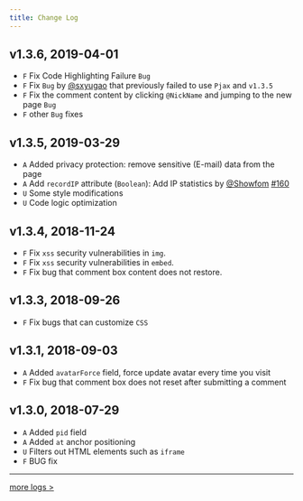```yaml
---
title: Change Log
---
```

## v1.3.6, 2019-04-01
- `F` Fix Code Highlighting Failure `Bug`
- `F` Fix `Bug` by [@sxyugao](https://github.com/sxyugao) that previously failed to use `Pjax` and `v1.3.5`
- `F` Fix the comment content by clicking `@NickName` and jumping to the new page `Bug`
- `F` other `Bug` fixes

## v1.3.5, 2019-03-29
- `A` Added privacy protection: remove sensitive (E-mail) data from the page
- `A` Add `recordIP` attribute (`Boolean`): Add IP statistics by [@Showfom](https://github.com/Showfom) [#160](https://github.com/xCss/Valine/issues/160) 
- `U` Some style modifications
- `U` Code logic optimization

## v1.3.4, 2018-11-24
- `F` Fix `xss` security vulnerabilities in `img`.
- `F` Fix `xss` security vulnerabilities in `embed`.
- `F` Fix bug that comment box content does not restore.

## v1.3.3, 2018-09-26

- `F` Fix bugs that can customize `CSS`

## v1.3.1, 2018-09-03

- `A` Added `avatarForce` field, force update avatar every time you visit
- `F` Fix bug that comment box does not reset after submitting a comment

## v1.3.0, 2018-07-29

- `A` Added `pid` field
- `A` Added `at` anchor positioning
- `U` Filters out HTML elements such as `iframe`
- `F` BUG fix

---------------

[more logs >](https://github.com/xCss/Valine/releases)

